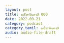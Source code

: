 ```yaml
---
layout: post
title: வளையொலி 000
date: 2022-09-21
category: podcast
category_tamil: வளையொலி
audio: audio-file-draft
---
```


